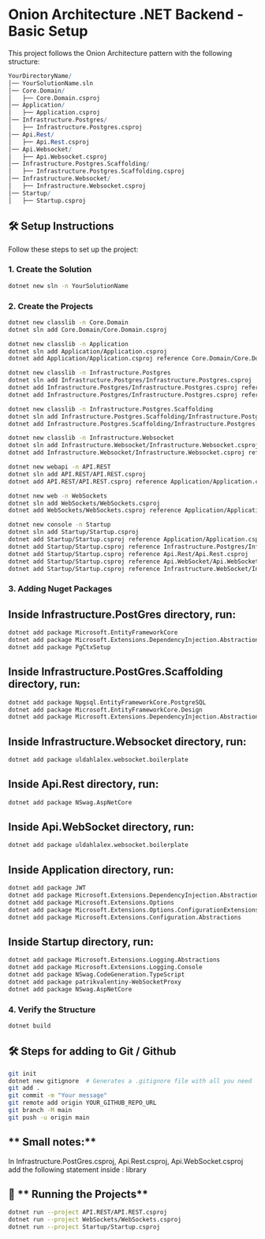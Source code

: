 # Onion Architecture .NET Backend - Basic Setup

This project follows the Onion Architecture pattern with the following structure:

```mathematica
YourDirectoryName/
│── YourSolutionName.sln
│── Core.Domain/
│   ├── Core.Domain.csproj
│── Application/
│   ├── Application.csproj
│── Infrastructure.Postgres/
│   ├── Infrastructure.Postgres.csproj
│── Api.Rest/
│   ├── Api.Rest.csproj
│── Api.Websocket/
│   ├── Api.Websocket.csproj
│── Infrastructure.Postgres.Scaffolding/
│   ├── Infrastructure.Postgres.Scaffolding.csproj
│── Infrastructure.Websocket/
│   ├── Infrastructure.Websocket.csproj
│── Startup/
│   ├── Startup.csproj
```

## 🛠️ **Setup Instructions**
Follow these steps to set up the project:

### **1. Create the Solution**
```sh
dotnet new sln -n YourSolutionName
```

### **2. Create the Projects**
```sh
dotnet new classlib -n Core.Domain
dotnet sln add Core.Domain/Core.Domain.csproj

dotnet new classlib -n Application
dotnet sln add Application/Application.csproj
dotnet add Application/Application.csproj reference Core.Domain/Core.Domain.csproj

dotnet new classlib -n Infrastructure.Postgres
dotnet sln add Infrastructure.Postgres/Infrastructure.Postgres.csproj
dotnet add Infrastructure.Postgres/Infrastructure.Postgres.csproj reference Application/Application.csproj
dotnet add Infrastructure.Postgres/Infrastructure.Postgres.csproj reference Infrastructure.Postgres.Scaffolding/Infrastructure.Postgres.Scaffolding.csproj

dotnet new classlib -n Infrastructure.Postgres.Scaffolding
dotnet sln add Infrastructure.Postgres.Scaffolding/Infrastructure.Postgres.Scaffolding.csproj
dotnet add Infrastructure.Postgres.Scaffolding/Infrastructure.Postgres.Scaffolding.csproj reference Core.Domain/Core.Domain.csproj

dotnet new classlib -n Infrastructure.Websocket
dotnet sln add Infrastructure.Websocket/Infrastructure.Websocket.csproj
dotnet add Infrastructure.Websocket/Infrastructure.Websocket.csproj reference Application/Application.csproj

dotnet new webapi -n API.REST
dotnet sln add API.REST/API.REST.csproj
dotnet add API.REST/API.REST.csproj reference Application/Application.csproj

dotnet new web -n WebSockets
dotnet sln add WebSockets/WebSockets.csproj
dotnet add WebSockets/WebSockets.csproj reference Application/Application.csproj

dotnet new console -n Startup
dotnet sln add Startup/Startup.csproj
dotnet add Startup/Startup.csproj reference Application/Application.csproj
dotnet add Startup/Startup.csproj reference Infrastructure.Postgres/Infrastructure.Postgres.csproj
dotnet add Startup/Startup.csproj reference Api.Rest/Api.Rest.csproj
dotnet add Startup/Startup.csproj reference Api.WebSocket/Api.WebSocket.csproj
dotnet add Startup/Startup.csproj reference Infrastructure.WebSocket/Infrastructure.WebSocket.csproj
```

### **3. Adding Nuget Packages**
## **Inside Infrastructure.PostGres directory, run:**
```sh
dotnet add package Microsoft.EntityFrameworkCore
dotnet add package Microsoft.Extensions.DependencyInjection.Abstractions
dotnet add package PgCtxSetup
```

## **Inside Infrastructure.PostGres.Scaffolding directory, run:**
```sh
dotnet add package Npgsql.EntityFrameworkCore.PostgreSQL
dotnet add package Microsoft.EntityFrameworkCore.Design
dotnet add package Microsoft.Extensions.DependencyInjection.Abstractions
```

## **Inside Infrastructure.Websocket directory, run:**
```sh
dotnet add package uldahlalex.websocket.boilerplate
```

## **Inside Api.Rest directory, run:**
```sh
dotnet add package NSwag.AspNetCore
```

## **Inside Api.WebSocket directory, run:**
```sh
dotnet add package uldahlalex.websocket.boilerplate
```

## **Inside Application directory, run:**
```sh
dotnet add package JWT
dotnet add package Microsoft.Extensions.DependencyInjection.Abstractions
dotnet add package Microsoft.Extensions.Options
dotnet add package Microsoft.Extensions.Options.ConfigurationExtensions
dotnet add package Microsoft.Extensions.Configuration.Abstractions
```

## **Inside Startup directory, run:**
```sh
dotnet add package Microsoft.Extensions.Logging.Abstractions
dotnet add package Microsoft.Extensions.Logging.Console
dotnet add package NSwag.CodeGeneration.TypeScript
dotnet add package patrikvalentiny-WebSocketProxy
dotnet add package NSwag.AspNetCore
```

### **4. Verify the Structure**
```sh
dotnet build
```

## 🛠️ **Steps for adding to Git / Github**
```sh
git init
dotnet new gitignore  # Generates a .gitignore file with all you need
git add .
git commit -m "Your message"
git remote add origin YOUR_GITHUB_REPO_URL
git branch -M main
git push -u origin main
```

## ** Small notes:**
In Infrastructure.PostGres.csproj, Api.Rest.csproj, Api.WebSocket.csproj add the following statement inside <PropertyGroup>:
<OutputType>library</OutputType>

## 🚀 ** Running the Projects**
```sh
dotnet run --project API.REST/API.REST.csproj
dotnet run --project WebSockets/WebSockets.csproj
dotnet run --project Startup/Startup.csproj
```


